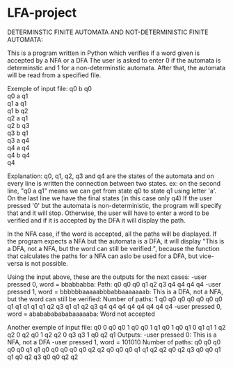 # LFA-project
DETERMINSTIC FINITE AUTOMATA AND NOT-DETERMINISTIC FINITE AUTOMATA:

This is a program written in Python which verifies if a word given is accepted by a NFA or a DFA
The user is asked to enter 0 if the automata is determinstic and 1 for a non-determinstic automata.
After that, the automata will be read from a specified file.

Exemple of input file:
	q0 b q0<br/>
 	q0 a q1<br/>
  	q1 a q1  <br />
  	q1 b q2<br />
  	q2 a q1<br/>
	q2 b q3 <br/>
	q3 b q1<br/>
	q3 a q4<br/>
	q4 a q4<br/>
 	q4 b q4<br/>
	q4<br/>

Explanation: q0, q1, q2, q3 and q4 are the states of the automata and on every line is written the connection between two states.
ex: on the second line, "q0 a q1" means we can get from state q0 to state q1 using letter 'a'.
On the last line we have the final states (in this case only q4)
If the user pressed '0' but the automata is non-deterministic, the program will specify that and it will stop.
Otherwise, the user will have to enter a word to be verified and if it is accepted by the DFA it will display the path.

In the NFA case, if the word is accepted, all the paths will be displayed.
If the program expects a NFA but the automata is a DFA, it will display "This is a DFA, not a NFA, but the word can still be verified:", because the function that calculates the paths for a NFA can aslo be used for a DFA, but vice-versa is not possible. 

Using the input above, these are the outputs for the next cases:
  -user pressed 0, word = bbabbabba:
          Path: q0 q0 q0 q1 q2 q3 q4 q4 q4 q4
  -user pressed 1, word = bbbbbbaaaaabbbabbaaaaaaab:
          This is a DFA, not a NFA, but the word can still be verified:
        Number of paths: 1
        q0 q0 q0 q0 q0 q0 q0 q1 q1 q1 q1 q1 q2 q3 q1 q1 q2 q3 q4 q4 q4 q4 q4 q4 q4 q4
 -user pressed 0, word = ababababababaaaaaba:
        Word not accepted
        
        
        
Another exemple of input file:
q0 0 q0
q0 1 q0
q0 1 q1
q0 1 q0
q1 0 q1
q1 1 q2
q2 0 q2
q0 1 q2
q2 0 q3
q3 1 q0
q2 q1
Outputs:
-user pressed 0:
      This is a NFA, not a DFA
-user pressed 1, word = 101010
      Number of paths: 
			q0 q0 q0 q0 q0 q1 q1
      q0 q0 q0 q0 q0 q2 q2
      q0 q0 q0 q1 q1 q2 q2
      q0 q2 q3 q0 q0 q1 q1
      q0 q2 q3 q0 q0 q2 q2







